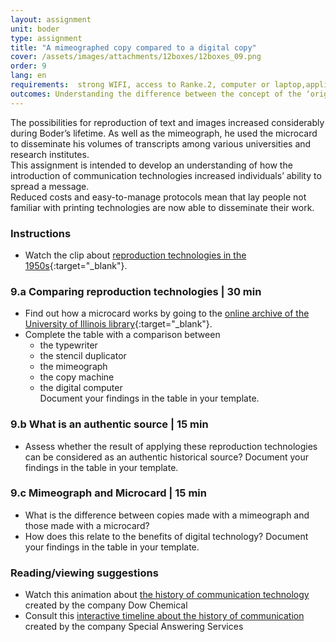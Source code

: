 ```yaml
---
layout: assignment
unit: boder
type: assignment
title: "A mimeographed copy compared to a digital copy"
cover: /assets/images/attachments/12boxes/12boxes_09.png
order: 9
lang: en
requirements:  strong WIFI, access to Ranke.2, computer or laptop,application on laptop or computer to view video,
outcomes: Understanding the difference between the concept of the ‘original’ in the analogue area, and how this has changed with the advent of digital technology. 
---
```


The possibilities for reproduction of text and images increased considerably during Boder’s lifetime. As well as the mimeograph, he used the microcard to disseminate his volumes of transcripts among various universities and research institutes.  
This assignment is intended to develop an understanding of how the introduction of communication technologies increased individuals’ ability to spread a message.  
Reduced costs and easy-to-manage protocols mean that lay people not familiar with printing technologies are now able to disseminate their work.
 
<!-- more -->

<!-- briefing-student -->

### Instructions
<!-- section-contents -->

- Watch the clip about [reproduction technologies in the 1950s](https://ranke2.uni.lu/klynt/en/#Intro){:target="_blank"}.

<!-- section -->

### 9.a  Comparing reproduction technologies | 30 min
<!-- section-contents -->

- Find out how a microcard works by going to the [online archive of the University of Illinois library](https://psap.library.illinois.edu/collection-id-guide/microform#microcard){:target="_blank"}.
- Complete the table with a comparison between
  - the typewriter
  - the stencil duplicator
  - the mimeograph
  - the copy machine
  - the digital computer  
 Document your findings in the table in your template. 

<!-- section -->

### 9.b  What is an authentic source | 15 min
<!-- section-contents -->

- Assess whether the result of applying these reproduction technologies can be considered as an authentic historical source?
 Document your findings in the table in your template. 

<!-- section -->

### 9.c  Mimeograph and Microcard | 15 min
<!-- section-contents -->

- What is the difference between copies made with a mimeograph and those made with a microcard? 
- How does this relate to the benefits of digital technology? 
 Document your findings in the table in your template. 

<!-- section -->

### Reading/viewing  suggestions
<!-- section-contents -->
- Watch this animation about [the history of communication technology](https://youtu.be/u43zr_7Y0ts) created by the company Dow Chemical
- Consult this [interactive timeline about the history of communication](http://www.thehistoryofcommunication.com) created by the company Special Answering Services 

<!-- briefing-teacher -->
